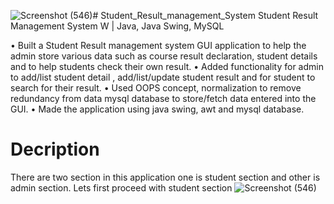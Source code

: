 ![Screenshot (546)](https://github.com/SonuKumar123098/Student_Result_management_System/assets/112372023/31282512-f6d7-4afc-9ad1-e03c8b9dc452)# Student_Result_management_System
 Student Result Management System W | Java, Java Swing, MySQL
 
• Built a Student Result management system GUI application to help the admin store various data such as course result declaration, student details and to help students check their own result.
• Added functionality for admin to add/list student detail , add/list/update student result and for student to
search for their result.
• Used OOPS concept, normalization to remove redundancy from data mysql database to store/fetch data
entered into the GUI.
• Made the application using java swing, awt and mysql database.
# Decription
There are two section in this application one is student section and other is admin section. Lets first proceed with student section
![Screenshot (546)](https://github.com/SonuKumar123098/Student_Result_management_System/assets/112372023/9e709d3d-78c1-4527-bcda-b8dcfdd186c0)



